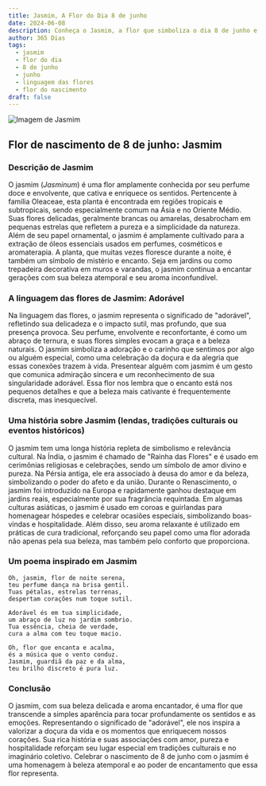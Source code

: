 ```yaml
---
title: Jasmim, A Flor do Dia 8 de junho
date: 2024-06-08
description: Conheça o Jasmim, a flor que simboliza o dia 8 de junho e seu significado 'Adorável'. Explore a beleza e o simbolismo desta flor encantadora.
author: 365 Dias
tags:
  - jasmim
  - flor do dia
  - 8 de junho
  - junho
  - linguagem das flores
  - flor do nascimento
draft: false
---
```


![Imagem de Jasmim](https://cdn.pixabay.com/photo/2020/06/06/15/48/scent-of-jasmine-5267072_640.jpg#center)


## Flor de nascimento de 8 de junho: Jasmim

### Descrição de Jasmim

O jasmim (_Jasminum_) é uma flor amplamente conhecida por seu perfume doce e envolvente, que cativa e enriquece os sentidos. Pertencente à família Oleaceae, esta planta é encontrada em regiões tropicais e subtropicais, sendo especialmente comum na Ásia e no Oriente Médio. Suas flores delicadas, geralmente brancas ou amarelas, desabrocham em pequenas estrelas que refletem a pureza e a simplicidade da natureza. Além de seu papel ornamental, o jasmim é amplamente cultivado para a extração de óleos essenciais usados em perfumes, cosméticos e aromaterapia. A planta, que muitas vezes floresce durante a noite, é também um símbolo de mistério e encanto. Seja em jardins ou como trepadeira decorativa em muros e varandas, o jasmim continua a encantar gerações com sua beleza atemporal e seu aroma inconfundível.

### A linguagem das flores de Jasmim: Adorável

Na linguagem das flores, o jasmim representa o significado de "adorável", refletindo sua delicadeza e o impacto sutil, mas profundo, que sua presença provoca. Seu perfume, envolvente e reconfortante, é como um abraço de ternura, e suas flores simples evocam a graça e a beleza naturais. O jasmim simboliza a adoração e o carinho que sentimos por algo ou alguém especial, como uma celebração da doçura e da alegria que essas conexões trazem à vida. Presentear alguém com jasmim é um gesto que comunica admiração sincera e um reconhecimento de sua singularidade adorável. Essa flor nos lembra que o encanto está nos pequenos detalhes e que a beleza mais cativante é frequentemente discreta, mas inesquecível.

### Uma história sobre Jasmim (lendas, tradições culturais ou eventos históricos)

O jasmim tem uma longa história repleta de simbolismo e relevância cultural. Na Índia, o jasmim é chamado de "Rainha das Flores" e é usado em cerimônias religiosas e celebrações, sendo um símbolo de amor divino e pureza. Na Pérsia antiga, ele era associado à deusa do amor e da beleza, simbolizando o poder do afeto e da união. Durante o Renascimento, o jasmim foi introduzido na Europa e rapidamente ganhou destaque em jardins reais, especialmente por sua fragrância requintada. Em algumas culturas asiáticas, o jasmim é usado em coroas e guirlandas para homenagear hóspedes e celebrar ocasiões especiais, simbolizando boas-vindas e hospitalidade. Além disso, seu aroma relaxante é utilizado em práticas de cura tradicional, reforçando seu papel como uma flor adorada não apenas pela sua beleza, mas também pelo conforto que proporciona.

### Um poema inspirado em Jasmim

```
Oh, jasmim, flor de noite serena,  
teu perfume dança na brisa gentil.  
Tuas pétalas, estrelas terrenas,  
despertam corações num toque sutil.  

Adorável és em tua simplicidade,  
um abraço de luz no jardim sombrio.  
Tua essência, cheia de verdade,  
cura a alma com teu toque macio.  

Oh, flor que encanta e acalma,  
és a música que o vento conduz.  
Jasmim, guardiã da paz e da alma,  
teu brilho discreto é pura luz.  
```

### Conclusão

O jasmim, com sua beleza delicada e aroma encantador, é uma flor que transcende a simples aparência para tocar profundamente os sentidos e as emoções. Representando o significado de "adorável", ele nos inspira a valorizar a doçura da vida e os momentos que enriquecem nossos corações. Sua rica história e suas associações com amor, pureza e hospitalidade reforçam seu lugar especial em tradições culturais e no imaginário coletivo. Celebrar o nascimento de 8 de junho com o jasmim é uma homenagem à beleza atemporal e ao poder de encantamento que essa flor representa.